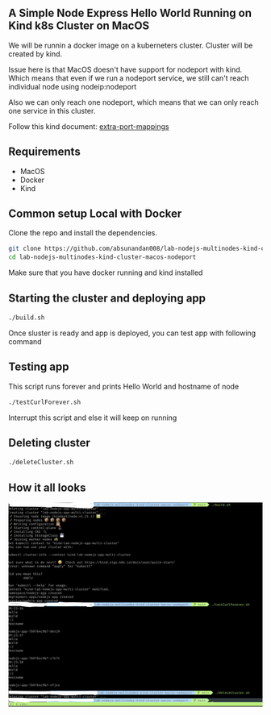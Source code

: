 ## A Simple Node Express Hello World Running on Kind k8s Cluster on MacOS

We will be runnin a docker image on a kuberneters cluster.
Cluster will be created by kind.

Issue here is that MacOS doesn't have support for nodeport with kind.
Which means that even if we run a nodeport service, we still can't reach
individual node using nodeip:nodeport

Also we can only reach one nodeport, which means that we can only reach one 
service in this cluster.

Follow this kind document: [extra-port-mappings](https://kind.sigs.k8s.io/docs/user/configuration#extra-port-mappings)


## Requirements
* MacOS
* Docker
* Kind

## Common setup Local with Docker

Clone the repo and install the dependencies.

```bash
git clone https://github.com/absunandan008/lab-nodejs-multinodes-kind-cluster-macos-nodeport.git
cd lab-nodejs-multinodes-kind-cluster-macos-nodeport
```
Make sure that you have docker running and kind installed

## Starting the cluster and deploying app

```bash
./build.sh
```
Once sluster is ready and app is deployed, you can test app with following command

## Testing app

This script runs forever and prints Hello World and hostname of node

```bash
./testCurlForever.sh
```
Interrupt this script and else it will keep on running

## Deleting cluster

```bash
./deleteCluster.sh
```
## How it all looks
![Screenshot](how-it-looks.png)

